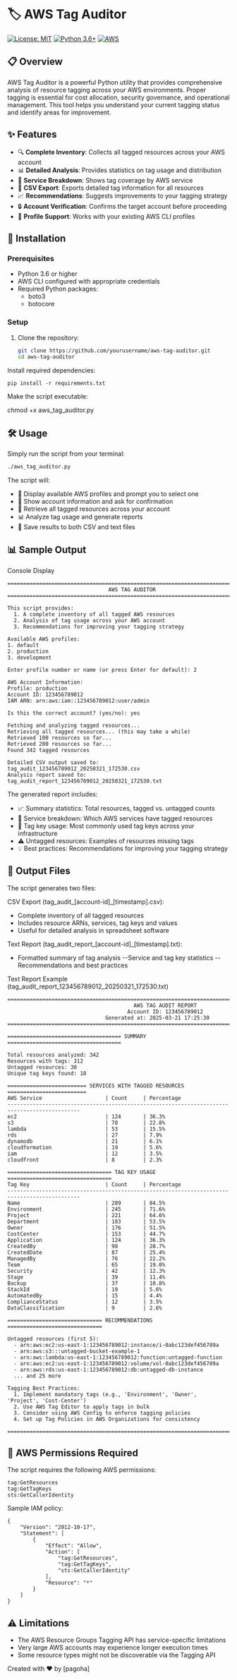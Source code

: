# 🏷️ AWS Tag Auditor

[![License: MIT](https://img.shields.io/badge/License-MIT-yellow.svg)](https://opensource.org/licenses/MIT)
[![Python 3.6+](https://img.shields.io/badge/python-3.6+-blue.svg)](https://www.python.org/downloads/)
[![AWS](https://img.shields.io/badge/AWS-%23FF9900.svg?style=flat&logo=amazon-aws&logoColor=white)](https://aws.amazon.com/)

## 📋 Overview

AWS Tag Auditor is a powerful Python utility that provides comprehensive analysis of resource tagging across your AWS environments. Proper tagging is essential for cost allocation, security governance, and operational management. This tool helps you understand your current tagging status and identify areas for improvement.

## ✨ Features

- 🔍 **Complete Inventory**: Collects all tagged resources across your AWS account
- 📊 **Detailed Analysis**: Provides statistics on tag usage and distribution
- 📂 **Service Breakdown**: Shows tag coverage by AWS service
- 📝 **CSV Export**: Exports detailed tag information for all resources
- 📈 **Recommendations**: Suggests improvements to your tagging strategy
- 🔒 **Account Verification**: Confirms the target account before proceeding
- 🧩 **Profile Support**: Works with your existing AWS CLI profiles

## 🚀 Installation

### Prerequisites

- Python 3.6 or higher
- AWS CLI configured with appropriate credentials
- Required Python packages:
  - boto3
  - botocore

### Setup

1. Clone the repository:
   ```bash
   git clone https://github.com/yourusername/aws-tag-auditor.git
   cd aws-tag-auditor
   ```
   
Install required dependencies:
```
pip install -r requirements.txt
```

Make the script executable:


chmod +x aws_tag_auditor.py

## 🛠️ Usage

Simply run the script from your terminal:

```bash
./aws_tag_auditor.py
```
The script will:

- 📝 Display available AWS profiles and prompt you to select one
- 🔐 Show account information and ask for confirmation
- 🔄 Retrieve all tagged resources across your account
- 📊 Analyze tag usage and generate reports
- 💾 Save results to both CSV and text files

## 📊 Sample Output

Console Display
```
================================================================================
                                AWS TAG AUDITOR
================================================================================

This script provides:
  1. A complete inventory of all tagged AWS resources
  2. Analysis of tag usage across your AWS account
  3. Recommendations for improving your tagging strategy

Available AWS profiles:
1. default
2. production
3. development

Enter profile number or name (or press Enter for default): 2

AWS Account Information:
Profile: production
Account ID: 123456789012
IAM ARN: arn:aws:iam::123456789012:user/admin

Is this the correct account? (yes/no): yes

Fetching and analyzing tagged resources...
Retrieving all tagged resources... (this may take a while)
Retrieved 100 resources so far...
Retrieved 200 resources so far...
Found 342 tagged resources

Detailed CSV output saved to: tag_audit_123456789012_20250321_172530.csv
Analysis report saved to: tag_audit_report_123456789012_20250321_172530.txt
```
The generated report includes:
- 📈 Summary statistics: Total resources, tagged vs. untagged counts
- 🏢 Service breakdown: Which AWS services have tagged resources
- 🔑 Tag key usage: Most commonly used tag keys across your infrastructure
- ⚠️ Untagged resources: Examples of resources missing tags
- 💡 Best practices: Recommendations for improving your tagging strategy

## 📑 Output Files
The script generates two files:

CSV Export (tag_audit_[account-id]_[timestamp].csv):
- Complete inventory of all tagged resources
- Includes resource ARNs, services, tag keys and values
- Useful for detailed analysis in spreadsheet software

Text Report (tag_audit_report_[account-id]_[timestamp].txt):
- Formatted summary of tag analysis
--Service and tag key statistics
--Recommendations and best practices


Text Report Example (tag_audit_report_123456789012_20250321_172530.txt)
```
====================================================================================================
                                        AWS TAG AUDIT REPORT
                                      Account ID: 123456789012
                               Generated at: 2025-03-21 17:25:30
====================================================================================================

==================================== SUMMARY ====================================

Total resources analyzed: 342
Resources with tags: 312
Untagged resources: 30
Unique tag keys found: 18

========================= SERVICES WITH TAGGED RESOURCES =========================
AWS Service                    | Count     | Percentage
---------------------------------------------------------------------------------------------
ec2                            | 124       | 36.3%
s3                             | 78        | 22.8%
lambda                         | 53        | 15.5%
rds                            | 27        | 7.9%
dynamodb                       | 21        | 6.1%
cloudformation                 | 19        | 5.6%
iam                            | 12        | 3.5%
cloudfront                     | 8         | 2.3%

================================= TAG KEY USAGE =================================
Tag Key                        | Count     | Percentage
---------------------------------------------------------------------------------------------
Name                           | 289       | 84.5%
Environment                    | 245       | 71.6%
Project                        | 221       | 64.6%
Department                     | 183       | 53.5%
Owner                          | 176       | 51.5%
CostCenter                     | 153       | 44.7%
Application                    | 124       | 36.3%
CreatedBy                      | 98        | 28.7%
CreatedDate                    | 87        | 25.4%
ManagedBy                      | 76        | 22.2%
Team                           | 65        | 19.0%
Security                       | 42        | 12.3%
Stage                          | 39        | 11.4%
Backup                         | 37        | 10.8%
StackId                        | 19        | 5.6%
AutomatedBy                    | 15        | 4.4%
ComplianceStatus               | 12        | 3.5%
DataClassification             | 9         | 2.6%

============================== RECOMMENDATIONS ==============================

Untagged resources (first 5):
  - arn:aws:ec2:us-east-1:123456789012:instance/i-0abc123def456789a
  - arn:aws:s3:::untagged-bucket-example-1
  - arn:aws:lambda:us-east-1:123456789012:function:untagged-function
  - arn:aws:ec2:us-east-1:123456789012:volume/vol-0abc123def456789a
  - arn:aws:rds:us-east-1:123456789012:db:untagged-db-instance
  ... and 25 more

Tagging Best Practices:
  1. Implement mandatory tags (e.g., 'Environment', 'Owner', 'Project', 'Cost-Center')
  2. Use AWS Tag Editor to apply tags in bulk
  3. Consider using AWS Config to enforce tagging policies
  4. Set up Tag Policies in AWS Organizations for consistency

====================================================================================================
```

## 🔧 AWS Permissions Required
The script requires the following AWS permissions:
```
tag:GetResources
tag:GetTagKeys
sts:GetCallerIdentity
```
Sample IAM policy:
```
{
    "Version": "2012-10-17",
    "Statement": [
        {
            "Effect": "Allow",
            "Action": [
                "tag:GetResources",
                "tag:GetTagKeys",
                "sts:GetCallerIdentity"
            ],
            "Resource": "*"
        }
    ]
}
```

## ⚠️ Limitations
- The AWS Resource Groups Tagging API has service-specific limitations
- Very large AWS accounts may experience longer execution times
- Some resource types might not be discoverable via the Tagging API



Created with ❤️ by [pagoha]
